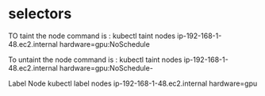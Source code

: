 # selectors
TO taint the node command is :
    kubectl taint nodes ip-192-168-1-48.ec2.internal hardware=gpu:NoSchedule 

To untaint the node command is :
    kubectl taint nodes ip-192-168-1-48.ec2.internal hardware=gpu:NoSchedule- 

Label Node 
    kubectl label nodes ip-192-168-1-48.ec2.internal hardware=gpu 